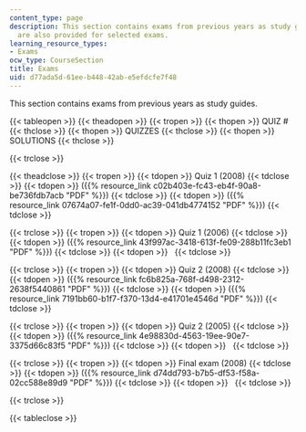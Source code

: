 ```yaml
---
content_type: page
description: This section contains exams from previous years as study guides.  Solutions
  are also provided for selected exams.
learning_resource_types:
- Exams
ocw_type: CourseSection
title: Exams
uid: d77ada5d-61ee-b448-42ab-e5efdcfe7f48
---
```


This section contains exams from previous years as study guides.

{{< tableopen >}}
{{< theadopen >}}
{{< tropen >}}
{{< thopen >}}
QUIZ #
{{< thclose >}}
{{< thopen >}}
QUIZZES
{{< thclose >}}
{{< thopen >}}
SOLUTIONS
{{< thclose >}}

{{< trclose >}}

{{< theadclose >}}
{{< tropen >}}
{{< tdopen >}}
Quiz 1 (2008)
{{< tdclose >}}
{{< tdopen >}}
({{% resource_link c02b403e-fc43-eb4f-90a8-be736fdb7acb "PDF" %}})
{{< tdclose >}}
{{< tdopen >}}
({{% resource_link 07674a07-fe1f-0dd0-ac39-041db4774152 "PDF" %}})
{{< tdclose >}}

{{< trclose >}}
{{< tropen >}}
{{< tdopen >}}
Quiz 1 (2006)
{{< tdclose >}}
{{< tdopen >}}
({{% resource_link 43f997ac-3418-613f-fe09-288b11fc3eb1 "PDF" %}})
{{< tdclose >}}
{{< tdopen >}}
 
{{< tdclose >}}

{{< trclose >}}
{{< tropen >}}
{{< tdopen >}}
Quiz 2 (2008)
{{< tdclose >}}
{{< tdopen >}}
({{% resource_link fc6b825a-768f-d498-2312-2638f5440861 "PDF" %}})
{{< tdclose >}}
{{< tdopen >}}
({{% resource_link 7191bb60-b1f7-f370-13d4-e41701e4546d "PDF" %}})
{{< tdclose >}}

{{< trclose >}}
{{< tropen >}}
{{< tdopen >}}
Quiz 2 (2005)
{{< tdclose >}}
{{< tdopen >}}
({{% resource_link 4e98830d-4563-19ee-90e7-3375d66c83f5 "PDF" %}})
{{< tdclose >}}
{{< tdopen >}}
 
{{< tdclose >}}

{{< trclose >}}
{{< tropen >}}
{{< tdopen >}}
Final exam (2008)
{{< tdclose >}}
{{< tdopen >}}
({{% resource_link d74dd793-b7b5-df53-f58a-02cc588e89d9 "PDF" %}})
{{< tdclose >}}
{{< tdopen >}}
 
{{< tdclose >}}

{{< trclose >}}

{{< tableclose >}}